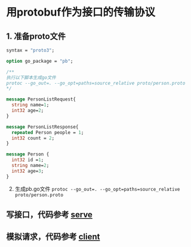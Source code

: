 # 用protobuf作为接口的传输协议

## 1. 准备proto文件
```protobuf
syntax = "proto3";

option go_package = "pb";

/** 
执行以下脚本生成go文件
protoc --go_out=. --go_opt=paths=source_relative proto/person.proto
*/

message PersonListRequest{
  string name=1;
  int32 age=2;
}

message PersonListResponse{
  repeated Person people = 1;
  int32 count = 2;
}

message Person {
  int32 id =1;
  string name=2;
  int32 age=3;
}
```

2. 生成pb.go文件 `protoc --go_out=. --go_opt=paths=source_relative proto/person.proto`

## 写接口，代码参考 [serve](./wiki/protobuf/serve.go)
## 模拟请求，代码参考 [client](./wiki/protobuf/client.go)